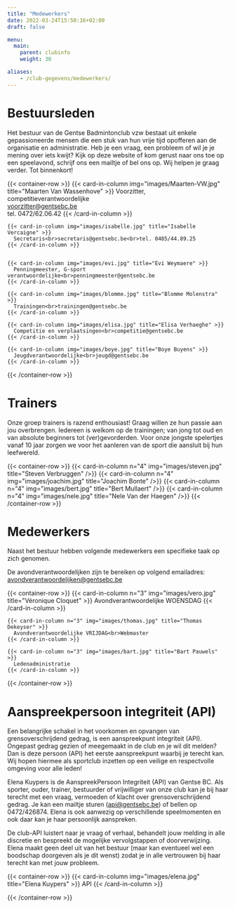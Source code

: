 ```yaml
---
title: "Medewerkers"
date: 2022-03-24T15:50:16+02:00
draft: false

menu:
  main:
    parent: clubinfo
    weight: 30

aliases:
    - /club-gegevens/medewerkers/       
---
```


# Bestuursleden
Het bestuur van de Gentse Badmintonclub vzw bestaat uit enkele gepassioneerde mensen die een stuk van hun vrije tijd opofferen aan de organisatie en administratie. Heb je een vraag, een probleem of wil je je mening over iets kwijt? Kijk op deze website of kom gerust naar ons toe op een speelavond, schrijf ons een mailtje of bel ons op. Wij helpen je graag verder. Tot binnenkort!


{{< container-row >}}
    {{< card-in-column img="images/Maarten-VW.jpg" title="Maarten Van Wassenhove" >}}
      Voorzitter, competitieverantwoordelijke<br>voorzitter@gentsebc.be<br>tel. 0472/62.06.42
    {{< /card-in-column >}}

    {{< card-in-column img="images/isabelle.jpg" title="Isabelle Vercaigne" >}}
      Secretaris<br>secretaris@gentsebc.be<br>tel. 0485/44.89.25
    {{< /card-in-column >}}


    {{< card-in-column img="images/evi.jpg" title="Evi Weymaere" >}}
      Penningmeester, G-sport verantwoordelijke<br>penningmeester@gentsebc.be
    {{< /card-in-column >}}

    {{< card-in-column img="images/blomme.jpg" title="Blomme Molenstra" >}}
      Trainingen<br>trainingen@gentsebc.be
    {{< /card-in-column >}}

    {{< card-in-column img="images/elisa.jpg" title="Elisa Verhaeghe" >}}
      Competitie en verplaatsingen<br>competitie@gentsebc.be
    {{< /card-in-column >}}

    {{< card-in-column img="images/boye.jpg" title="Boye Buyens" >}}
      Jeugdverantwoordelijke<br>jeugd@gentsebc.be
    {{< /card-in-column >}}

{{< /container-row >}}

# Trainers
Onze groep trainers is razend enthousiast! Graag willen ze hun passie aan jou overbrengen. Iedereen is welkom op de trainingen; van jong tot oud en van absolute beginners tot (ver)gevorderden. Voor onze jongste spelertjes vanaf 10 jaar zorgen we voor het aanleren van de sport die aansluit bij hun leefwereld.

{{< container-row >}}
    {{< card-in-column n="4" img="images/steven.jpg" title="Steven Verbruggen" />}}
    {{< card-in-column n="4" img="images/joachim.jpg" title="Joachim Bonte" />}}
    {{< card-in-column n="4" img="images/bert.jpg" title="Bert Mullaert" />}}
    {{< card-in-column n="4" img="images/nele.jpg" title="Nele Van der Haegen" />}}
{{< /container-row >}}

# Medewerkers
Naast het bestuur hebben volgende medewerkers een specifieke taak op zich genomen.

De avondverantwoordelijken zijn te bereiken op volgend emailadres: avondverantwoordelijken@gentsebc.be


{{< container-row >}}
    {{< card-in-column n="3" img="images/vero.jpg" title="Véronique Cloquet" >}}
      Avondverantwoordelijke WOENSDAG
    {{< /card-in-column >}}

    {{< card-in-column n="3" img="images/thomas.jpg" title="Thomas Dekeyser" >}}
      Avondverantwoordelijke VRIJDAG<br>Webmaster
    {{< /card-in-column >}}

    {{< card-in-column n="3" img="images/bart.jpg" title="Bart Pauwels" >}}
      Ledenadministratie
    {{< /card-in-column >}}

{{< /container-row >}}


# Aanspreekpersoon integriteit (API)
Een belangrijke schakel in het voorkomen en opvangen van grensoverschrijdend gedrag, is een aanspreekpunt integriteit (API). Ongepast gedrag gezien of meegemaakt in de club en je wil dit melden? Dan is deze persoon (API) het eerste aanspreekpunt waarbij je terecht kan. Wij hopen hiermee als sportclub inzetten op een veilige en respectvolle omgeving voor alle leden!

Elena Kuypers is de AanspreekPersoon Integriteit (API) van Gentse BC. Als sporter, ouder, trainer, bestuurder of vrijwilliger van onze club kan je bij haar terecht met een vraag, vermoeden of klacht over grensoverschrijdend gedrag. Je kan een mailtje sturen (api@gentsebc.be) of bellen op 0472/426874. Elena is ook aanwezig op verschillende speelmomenten en ook daar kan je haar persoonlijk aanspreken.

De club-API luistert naar je vraag of verhaal, behandelt jouw melding in alle discretie en bespreekt de mogelijke vervolgstappen of doorverwijzing. Elena maakt geen deel uit van het bestuur (maar kan eventueel wel een boodschap doorgeven als je dit wenst) zodat je in alle vertrouwen bij haar terecht kan met jouw probleem. 
 

{{< container-row >}}
    {{< card-in-column img="images/elena.jpg" title="Elena Kuypers" >}}
      API
    {{< /card-in-column >}}

{{< /container-row >}}